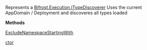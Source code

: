 Represents a [Bifrost.Execution.ITypeDiscoverer](Bifrost.Execution.ITypeDiscoverer) Uses the current AppDomain / Deployment and discoveres all types loaded

**Methods**

[ExcludeNamespaceStartingWith](Bifrost.Execution.TypeDiscoverer.ExcludeNamespaceStartingWith)


[ctor](Bifrost.Execution.TypeDiscoverer.ctor)
